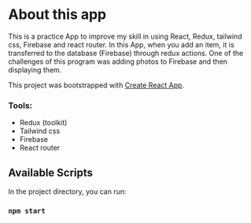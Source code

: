 # About this app

This is a practice App to improve my skill in using React, Redux,
tailwind css, Firebase and react router. In this App, when you add an
item, it is transferred to the database (Firebase) through redux
actions. One of the challenges of this program was adding photos to
Firebase and then displaying them.

This project was bootstrapped with [Create React App](https://github.com/facebook/create-react-app).

### Tools:
- Redux (toolkit)
- Tailwind css
- Firebase 
- React router


## Available Scripts

In the project directory, you can run:

### `npm start`


